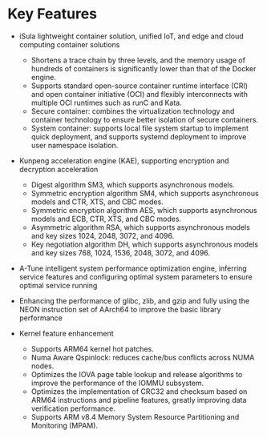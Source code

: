 # Key Features<a name="EN-US_TOPIC_0228254580"></a>

-   iSula lightweight container solution, unified IoT, and edge and cloud computing container solutions
    -   Shortens a trace chain by three levels, and the memory usage of hundreds of containers is significantly lower than that of the Docker engine.
    -   Supports standard open-source container runtime interface \(CRI\) and open container initiative \(OCI\) and flexibly interconnects with multiple OCI runtimes such as runC and Kata.
    -   Secure container: combines the virtualization technology and container technology to ensure better isolation of secure containers.
    -   System container: supports local file system startup to implement quick deployment, and supports systemd deployment to improve user namespace isolation.

-   Kunpeng acceleration engine \(KAE\), supporting encryption and decryption acceleration
    -   Digest algorithm SM3, which supports asynchronous models.
    -   Symmetric encryption algorithm SM4, which supports asynchronous models and CTR, XTS, and CBC modes.
    -   Symmetric encryption algorithm AES, which supports asynchronous models and ECB, CTR, XTS, and CBC modes.
    -   Asymmetric algorithm RSA, which supports asynchronous models and key sizes 1024, 2048, 3072, and 4096.
    -   Key negotiation algorithm DH, which supports asynchronous models and key sizes 768, 1024, 1536, 2048, 3072, and 4096.


-   A-Tune intelligent system performance optimization engine, inferring service features and configuring optimal system parameters to ensure optimal service running
-   Enhancing the performance of glibc, zlib, and gzip and fully using the NEON instruction set of AArch64 to improve the basic library performance
-   Kernel feature enhancement
    -   Supports ARM64 kernel hot patches.
    -   Numa Aware Qspinlock: reduces cache/bus conflicts across NUMA nodes.
    -   Optimizes the IOVA page table lookup and release algorithms to improve the performance of the IOMMU subsystem.
    -   Optimizes the implementation of CRC32 and checksum based on ARM64 instructions and pipeline features, greatly improving data verification performance.
    -   Supports ARM v8.4 Memory System Resource Partitioning and Monitoring \(MPAM\).


